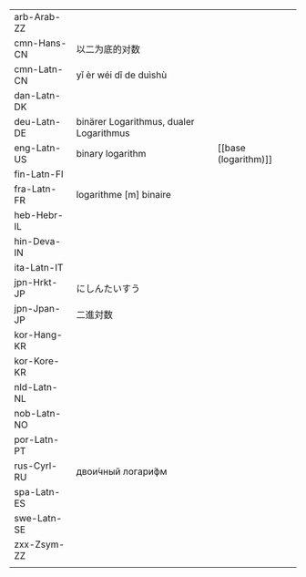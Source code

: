 | | | |
|-|-|-|
| arb-Arab-ZZ |  |  |
| cmn-Hans-CN | 以二为底的对数 |  |
| cmn-Latn-CN | yǐ èr wéi dǐ de duìshù |  |
| dan-Latn-DK |  |  |
| deu-Latn-DE | binärer Logarithmus, dualer Logarithmus |  |
| eng-Latn-US | binary logarithm | [[base (logarithm)]] |
| fin-Latn-FI |  |  |
| fra-Latn-FR | logarithme [m] binaire |  |
| heb-Hebr-IL |  |  |
| hin-Deva-IN |  |  |
| ita-Latn-IT |  |  |
| jpn-Hrkt-JP | にしんたいすう |  |
| jpn-Jpan-JP | 二進対数 |  |
| kor-Hang-KR |  |  |
| kor-Kore-KR |  |  |
| nld-Latn-NL |  |  |
| nob-Latn-NO |  |  |
| por-Latn-PT |  |  |
| rus-Cyrl-RU | двои́чный логари́фм |  |
| spa-Latn-ES |  |  |
| swe-Latn-SE |  |  |
| zxx-Zsym-ZZ |  |  |
|  |  |  |